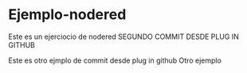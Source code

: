 # Ejemplo-nodered
Este es un ejerciocio de nodered
SEGUNDO COMMIT DESDE PLUG IN GITHUB

Este es otro ejmplo de commit desde plug in github
Otro ejemplo
